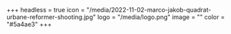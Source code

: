+++
headless = true
icon = "/media/2022-11-02-marco-jakob-quadrat-urbane-reformer-shooting.jpg"
logo = "/media/logo.png"
image = ""
color = "#5a4ae3"
+++
